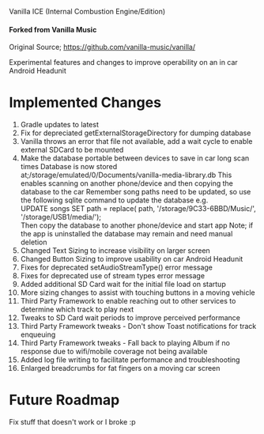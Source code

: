 Vanilla ICE (Internal Combustion Engine/Edition)
<h4>Forked from Vanilla Music</h4>

Original Source;
https://github.com/vanilla-music/vanilla/

Experimental features and changes to improve operability on an in car Android Headunit

Implemented Changes
==============
 1) Gradle updates to latest 
 2) Fix for depreciated getExternalStorageDirectory for dumping database
 3) Vanilla throws an error that file not available, add a wait cycle to enable external SDCard to be mounted
 4) Make the database portable between devices to save in car long scan times
    Database is now stored at;/storage/emulated/0/Documents/vanilla-media-library.db
    This enables scanning on another phone/device and then copying the database to the car
    Remember song paths need to be updated, so use the following sqlite command to update the database e.g.</br>
    UPDATE songs SET path = replace( path, '/storage/9C33-6BBD/Music/', '/storage/USB1/media/');</br>
    Then copy the database to another phone/device and start app
    Note; if the app is uninstalled the database may remain and need manual deletion
 5) Changed Text Sizing to increase visibility on larger screen
 6) Changed Button Sizing to improve usability on car Android Headunit
 7) Fixes for deprecated setAudioStreamType() error message
 8) Fixes for deprecated use of stream types error message
 9) Added additional SD Card wait for the initial file load on startup
10) More sizing changes to assist with touching buttons in a moving vehicle
11) Third Party Framework to enable reaching out to other services to determine which track to play next
12) Tweaks to SD Card wait periods to improve perceived performance
13) Third Party Framework tweaks - Don't show Toast notifications for track enqueuing
14) Third Party Framework tweaks - Fall back to playing Album if no response due to wifi/mobile coverage not being available
15) Added log file writing to facilitate performance and troubleshooting
16) Enlarged breadcrumbs for fat fingers on a moving car screen

Future Roadmap
==============
Fix stuff that doesn't work or I broke :p